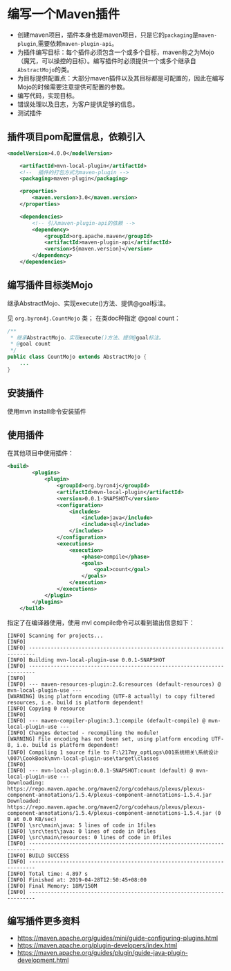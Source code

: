 
# 编写一个Maven插件


- 创建maven项目，插件本身也是maven项目，只是它的```packaging```是```maven-plugin```,需要依赖```maven-plugin-api```。
- 为插件编写目标：每个插件必须包含一个或多个目标，maven称之为Mojo（魔咒，可以操控的目标）。编写插件时必须提供一个或多个继承自```AbstractMojo```的类。
- 为目标提供配置点：大部分maven插件以及其目标都是可配置的，因此在编写Mojo的时候需要注意提供可配置的参数。
- 编写代码，实现目标。
- 错误处理以及日志，为客户提供足够的信息。
- 测试插件


## 插件项目pom配置信息，依赖引入

```xml
<modelVersion>4.0.0</modelVersion>

    <artifactId>mvn-local-plugin</artifactId>
    <!--  插件的打包方式为maven-plugin -->
    <packaging>maven-plugin</packaging>

    <properties>
        <maven.version>3.0</maven.version>
    </properties>

    <dependencies>
        <!-- 引入maven-plugin-api的依赖 -->
        <dependency>
            <groupId>org.apache.maven</groupId>
            <artifactId>maven-plugin-api</artifactId>
            <version>${maven.version}</version>
        </dependency>
    </dependencies>
```

## 编写插件目标类Mojo

继承AbstractMojo、实现execute()方法、提供@goal标注。

见 ```org.byron4j.CountMojo``` 类；
在类doc种指定 @goal count：
```java
/**
 * 继承AbstractMojo、实现execute()方法、提供@goal标注。
 * @goal count
 */
public class CountMojo extends AbstractMojo { 
    ...
}
``` 

## 安装插件

使用mvn install命令安装插件

## 使用插件

在其他项目中使用插件：
```xml
<build>
        <plugins>
            <plugin>
                <groupId>org.byron4j</groupId>
                <artifactId>mvn-local-plugin</artifactId>
                <version>0.0.1-SNAPSHOT</version>
                <configuration>
                    <includes>
                        <include>java</include>
                        <include>sql</include>
                    </includes>
                </configuration>
                <executions>
                    <execution>
                        <phase>compile</phase>
                        <goals>
                            <goal>count</goal>
                        </goals>
                    </execution>
                </executions>
            </plugin>
        </plugins>
    </build>
```

指定了在编译器使用，使用 mvl compile命令可以看到输出信息如下：
```
[INFO] Scanning for projects...
[INFO]                                                                         
[INFO] ------------------------------------------------------------------------
[INFO] Building mvn-local-plugin-use 0.0.1-SNAPSHOT
[INFO] ------------------------------------------------------------------------
[INFO] 
[INFO] --- maven-resources-plugin:2.6:resources (default-resources) @ mvn-local-plugin-use ---
[WARNING] Using platform encoding (UTF-8 actually) to copy filtered resources, i.e. build is platform dependent!
[INFO] Copying 0 resource
[INFO] 
[INFO] --- maven-compiler-plugin:3.1:compile (default-compile) @ mvn-local-plugin-use ---
[INFO] Changes detected - recompiling the module!
[WARNING] File encoding has not been set, using platform encoding UTF-8, i.e. build is platform dependent!
[INFO] Compiling 1 source file to F:\217my_optLogs\001系统相关\系统设计\007\CookBook\mvn-local-plugin-use\target\classes
[INFO] 
[INFO] --- mvn-local-plugin:0.0.1-SNAPSHOT:count (default) @ mvn-local-plugin-use ---
Downloading: https://repo.maven.apache.org/maven2/org/codehaus/plexus/plexus-component-annotations/1.5.4/plexus-component-annotations-1.5.4.jar
Downloaded: https://repo.maven.apache.org/maven2/org/codehaus/plexus/plexus-component-annotations/1.5.4/plexus-component-annotations-1.5.4.jar (0 B at 0.0 KB/sec)
[INFO] \src\main\java: 5 lines of code in 1files
[INFO] \src\test\java: 0 lines of code in 0files
[INFO] \src\main\resources: 0 lines of code in 0files
[INFO] ------------------------------------------------------------------------
[INFO] BUILD SUCCESS
[INFO] ------------------------------------------------------------------------
[INFO] Total time: 4.897 s
[INFO] Finished at: 2019-04-28T12:50:45+08:00
[INFO] Final Memory: 18M/150M
[INFO] ------------------------------------------------------------------------
```


## 编写插件更多资料

- https://maven.apache.org/guides/mini/guide-configuring-plugins.html
- https://maven.apache.org/plugin-developers/index.html
- https://maven.apache.org/guides/plugin/guide-java-plugin-development.html

